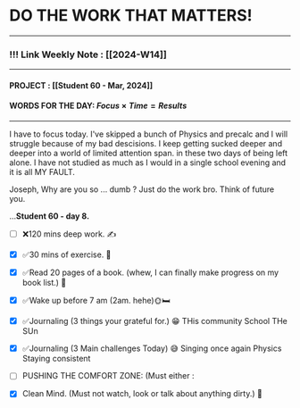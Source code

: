 
# DO THE WORK THAT MATTERS!

--- 
### !!! Link Weekly Note : [[2024-W14]]
---
#### PROJECT : [[Student 60 - Mar, 2024]]
#### WORDS FOR THE DAY: $Focus \times Time = Results$
---

I have to focus today. I've skipped a bunch of Physics and precalc and I will struggle because of my bad descisions. I keep getting sucked deeper and deeper into a world of limited attention span. in these two days of being left alone. I have not studied as much as I would in a single school evening and it is all MY FAULT. 


Joseph, Why are you so ... dumb ? Just do the work bro. Think of future you. 

...**Student 60 - day 8.**

* [ ] ❌120 mins deep work. ✍️ 

* [x] ✅30 mins of exercise. 🏃

* [x] ✅Read 20 pages of a book. (whew, I can finally make progress on my book list.) 📖

* [x] ✅Wake up before 7 am (2am. hehe)🌞🛏️

* [x] ✅Journaling (3 things your grateful for.) 😁
      THis community
      School
      THe SUn

* [x] ✅Journaling (3 Main challenges Today) 😅
      Singing once again
      Physics
      Staying consistent

* [ ] PUSHING THE COMFORT ZONE: (Must either : 


* [x] Clean Mind. (Must not watch, look or talk about anything dirty.) 🧘











